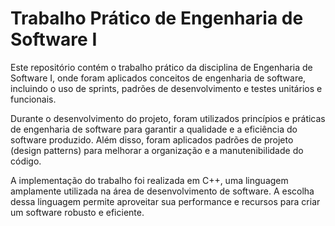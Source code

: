 # Trabalho Prático de Engenharia de Software I

Este repositório contém o trabalho prático da disciplina de Engenharia de Software I, onde foram aplicados conceitos de engenharia de software, incluindo o uso de sprints, padrões de desenvolvimento e testes unitários e funcionais.

Durante o desenvolvimento do projeto, foram utilizados princípios e práticas de engenharia de software para garantir a qualidade e a eficiência do software produzido. Além disso, foram aplicados padrões de projeto (design patterns) para melhorar a organização e a manutenibilidade do código.

A implementação do trabalho foi realizada em C++, uma linguagem amplamente utilizada na área de desenvolvimento de software. A escolha dessa linguagem permite aproveitar sua performance e recursos para criar um software robusto e eficiente.


